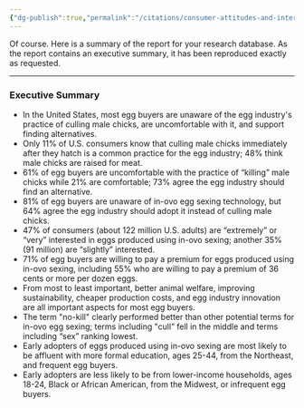 ```yaml
---
{"dg-publish":true,"permalink":"/citations/consumer-attitudes-and-interest-regarding-in-ovo-egg-sexing-innovate-animal-ag/","created":"2025-10-23T17:42:45.105+01:00","updated":"2025-10-23T17:42:45.106+01:00"}
---
```



Of course. Here is a summary of the report for your research database. As the report contains an executive summary, it has been reproduced exactly as requested.

***

### Executive Summary

*   In the United States, most egg buyers are unaware of the egg industry's practice of culling male chicks, are uncomfortable with it, and support finding alternatives.
*   Only 11% of U.S. consumers know that culling male chicks immediately after they hatch is a common practice for the egg industry; 48% think male chicks are raised for meat.
*   61% of egg buyers are uncomfortable with the practice of “killing” male chicks while 21% are comfortable; 73% agree the egg industry should find an alternative.
*   81% of egg buyers are unaware of in-ovo egg sexing technology, but 64% agree the egg industry should adopt it instead of culling male chicks.
*   47% of consumers (about 122 million U.S. adults) are “extremely” or “very” interested in eggs produced using in-ovo sexing; another 35% (91 million) are “slightly” interested.
*   71% of egg buyers are willing to pay a premium for eggs produced using in-ovo sexing, including 55% who are willing to pay a premium of 36 cents or more per dozen eggs.
*   From most to least important, better animal welfare, improving sustainability, cheaper production costs, and egg industry innovation are all important aspects for most egg buyers.
*   The term "no-kill" clearly performed better than other potential terms for in-ovo egg sexing; terms including "cull” fell in the middle and terms including “sex” ranking lowest.
*   Early adopters of eggs produced using in-ovo sexing are most likely to be affluent with more formal education, ages 25-44, from the Northeast, and frequent egg buyers.
*   Early adopters are less likely to be from lower-income households, ages 18-24, Black or African American, from the Midwest, or infrequent egg buyers.
